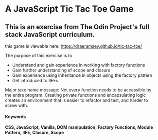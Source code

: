 # A JavaScript Tic Tac Toe Game

## This is an exercise from The Odin Project's full stack JavaScript curriculum.

this game is viewable here: https://draeramsey.github.io/tic-tac-toe/

The purpose of this exercise is to

* Understand and gain experience in working with factory functions
* Gain further understanding of scope and closure
* Gain experience using inheritance in objects using the factory pattern
* Get introduced to IIFEs

Major take home message: Not every function needs to be accessible by the entire program. Creating private functions and encapsulating logic creates an environment that is easier to refactor and test, and harder to screw with.

#### Keywords
**CSS, JavaScript, Vanilla, DOM manipulation, Factory Functions, Module Pattern, IIFE, Closure, Scope**
